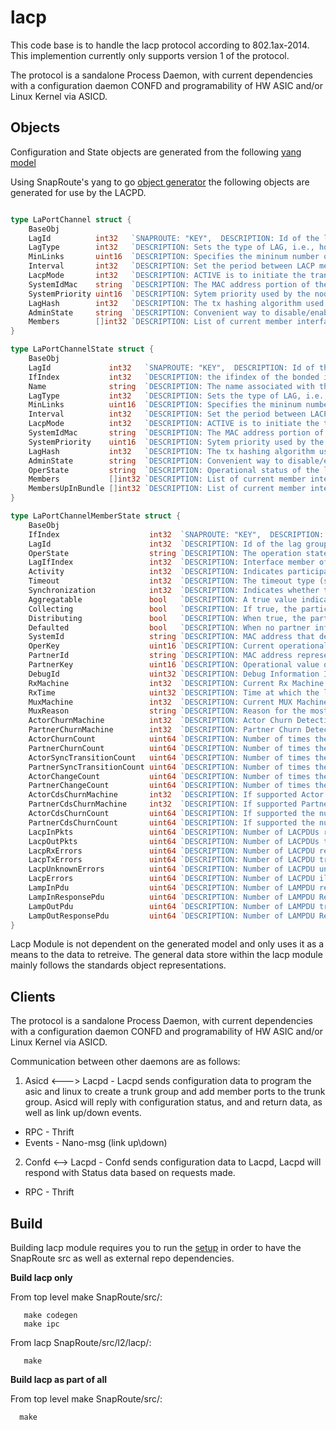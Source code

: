 # lacp 
This code base is to handle the lacp protocol according to 802.1ax-2014.  This implemention currently only supports version 1 of the protocol.  

The protocol is a sandalone Process Daemon, with current dependencies with a configuration daemon CONFD and programability of HW ASIC and/or Linux Kernel via ASICD.


## Objects
Configuration and State objects are generated from the following [yang model](https://github.com/SnapRoute/models/tree/master/yangmodel/lacp) 

Using SnapRoute's yang to go [object generator](https://github.com/SnapRoute/reltools/tree/master/codegentools/structs) the following objects are generated for use by the LACPD.

```go

type LaPortChannel struct {
	BaseObj
	LagId          int32   `SNAPROUTE: "KEY",  DESCRIPTION: Id of the lag group`
	LagType        int32   `DESCRIPTION: Sets the type of LAG, i.e., how it is configured / maintained, SELECTION: LACP(0)/STATIC(1)`
	MinLinks       uint16  `DESCRIPTION: Specifies the mininum number of member interfaces that must be active for the aggregate interface to be available`
	Interval       int32   `DESCRIPTION: Set the period between LACP messages -- uses the lacp-period-type enumeration., SELECTION: SLOW(1)/FAST(0), DEFAULT: "1"`
	LacpMode       int32   `DESCRIPTION: ACTIVE is to initiate the transmission of LACP packets. PASSIVE is to wait for peer to initiate the transmission of LACP packets., SELECTION: ACTIVE(0)/PASSIVE(1), DEFAULT: "0"`
	SystemIdMac    string  `DESCRIPTION: The MAC address portion of the node's System ID. This is combined with the system priority to construct the 8-octet system-id, SELECTION: {'pattern': u'[0-9a-fA-F]{2}(:[0-9a-fA-F]{2}){5}'}`
	SystemPriority uint16  `DESCRIPTION: Sytem priority used by the node on this LAG interface. Lower value is higher priority for determining which node is the controlling system.`
	LagHash        int32   `DESCRIPTION: The tx hashing algorithm used by the lag group, SELECTION: LAYER2(0)/LAYER3_4(2)/LAYER2_3(1), DEFAULT: "0"`
	AdminState     string  `DESCRIPTION: Convenient way to disable/enable a lag group.  The behaviour should be such that all traffic should stop.  LACP frames should continue to be processed`
	Members        []int32 `DESCRIPTION: List of current member interfaces for the aggregate, expressed as references to existing interfaces`
}

type LaPortChannelState struct {
	BaseObj
	LagId             int32   `SNAPROUTE: "KEY",  DESCRIPTION: Id of the lag group`
	IfIndex           int32   `DESCRIPTION: the ifindex of the bonded interface`
	Name              string  `DESCRIPTION: The name associated with the aggregation object in linux`
	LagType           int32   `DESCRIPTION: Sets the type of LAG, i.e., how it is configured / maintained, SELECTION: LACP(0)/STATIC(1)`
	MinLinks          uint16  `DESCRIPTION: Specifies the mininum number of member interfaces that must be active for the aggregate interface to be available`
	Interval          int32   `DESCRIPTION: Set the period between LACP messages -- uses the lacp-period-type enumeration., SELECTION: SLOW(1)/FAST(0), DEFAULT: "1"`
	LacpMode          int32   `DESCRIPTION: ACTIVE is to initiate the transmission of LACP packets. PASSIVE is to wait for peer to initiate the transmission of LACP packets., SELECTION: ACTIVE(0)/PASSIVE(1), DEFAULT: "0"`
	SystemIdMac       string  `DESCRIPTION: The MAC address portion of the node's System ID. This is combined with the system priority to construct the 8-octet system-id, SELECTION: {'pattern': u'[0-9a-fA-F]{2}(:[0-9a-fA-F]{2}){5}'}`
	SystemPriority    uint16  `DESCRIPTION: Sytem priority used by the node on this LAG interface. Lower value is higher priority for determining which node is the controlling system.`
	LagHash           int32   `DESCRIPTION: The tx hashing algorithm used by the lag group, SELECTION: LAYER2(0)/LAYER3_4(2)/LAYER2_3(1), DEFAULT: "0"`
	AdminState        string  `DESCRIPTION: Convenient way to disable/enable a lag group.  The behaviour should be such that all traffic should stop.  LACP frames should continue to be processed`
	OperState         string  `DESCRIPTION: Operational status of the lag group.  If all ports are DOWN this will display DOWN.  If the group was admin disabled then will display DOWN.  No ports configured in group will display DOWN`
	Members           []int32 `DESCRIPTION: List of current member interfaces for the aggregate, expressed as references to existing interfaces`
	MembersUpInBundle []int32 `DESCRIPTION: List of current member interfaces for the aggregate, expressed as references to existing interfaces`
}

type LaPortChannelMemberState struct {
	BaseObj
	IfIndex                    int32  `SNAPROUTE: "KEY",  DESCRIPTION: Reference to aggregate member interface`
	LagId                      int32  `DESCRIPTION: Id of the lag group to which this port is associated with`
	OperState                  string `DESCRIPTION: The operation state, typically UP IN BUNDLE, or DOWN`
	LagIfIndex                 int32  `DESCRIPTION: Interface member of the LACP aggregate`
	Activity                   int32  `DESCRIPTION: Indicates participant is active or passive, SELECTION: ACTIVE(0)/PASSIVE(1)`
	Timeout                    int32  `DESCRIPTION: The timeout type (short or long) used by the participant, SELECTION: SHORT(1)/LONG(0)`
	Synchronization            int32  `DESCRIPTION: Indicates whether the participant is in-sync or out-of-sync, SELECTION: OUT_SYNC(1)/IN_SYNC(0)`
	Aggregatable               bool   `DESCRIPTION: A true value indicates that the participant will allow the link to be used as part of the aggregate. A false value indicates the link should be used as an individual link`
	Collecting                 bool   `DESCRIPTION: If true, the participant is collecting incoming frames on the link, otherwise false`
	Distributing               bool   `DESCRIPTION: When true, the participant is distributing outgoing frames; when false, distribution is disabled`
	Defaulted                  bool   `DESCRIPTION: When no partner information is exchanged port will come up in a defaulted state`
	SystemId                   string `DESCRIPTION: MAC address that defines the local system ID for the aggregate interface, SELECTION: {'pattern': u'[0-9a-fA-F]{2}(:[0-9a-fA-F]{2}){5}'}`
	OperKey                    uint16 `DESCRIPTION: Current operational value of the key for the aggregate interface`
	PartnerId                  string `DESCRIPTION: MAC address representing the protocol partner's interface system ID, SELECTION: {'pattern': u'[0-9a-fA-F]{2}(:[0-9a-fA-F]{2}){5}'}`
	PartnerKey                 uint16 `DESCRIPTION: Operational value of the protocol partner's key`
	DebugId                    uint32 `DESCRIPTION: Debug Information Id`
	RxMachine                  int32  `DESCRIPTION: Current Rx Machine State, SELECTION: RX_CURRENT(0)/RX_PORT_DISABLE(5)/RX_DEFAULTED(2)/RX_LACP_DISABLED(4)/RX_EXPIRED(1)/RX_INITIALIZE(3)`
	RxTime                     uint32 `DESCRIPTION: Time at which the last LACPDU was received by a given port,  in terms of centiseconds since the system was last reset`
	MuxMachine                 int32  `DESCRIPTION: Current MUX Machine State, SELECTION: MUX_COLLECTING(3)/MUX_COLLECTING_DISTRIBUTING_DEFAULTED(7)/MUX_COLLECTING_DISTRIBUTING(5)/MUX_DISTRIBUTING_DEFAULTED(6)/MUX_ATTACHED(2)/MUX_DETACHED(0)/MUX_DISTRIBUTING(4)/MUX_WAITING(1)`
	MuxReason                  string `DESCRIPTION: Reason for the most recent MUX state change`
	ActorChurnMachine          int32  `DESCRIPTION: Actor Churn Detection Machine State, SELECTION: CHURN_NO_CHURN(0)/CHURN_CHURN(1)`
	PartnerChurnMachine        int32  `DESCRIPTION: Partner Churn Detection Machine State, SELECTION: CHURN_NO_CHURN(0)/CHURN_CHURN(1)`
	ActorChurnCount            uint64 `DESCRIPTION: Number of times the Actor State machine has entered the  ACTOR_CHURN state`
	PartnerChurnCount          uint64 `DESCRIPTION: Number of times the Partner State machine has entered the  ACTOR_CHURN state`
	ActorSyncTransitionCount   uint64 `DESCRIPTION: Number of times the Actor's Mux state machine has entered the  IN_SYNC state.`
	PartnerSyncTransitionCount uint64 `DESCRIPTION: Number of times the Partner's Mux state machine has entered the  IN_SYNC state.`
	ActorChangeCount           uint64 `DESCRIPTION: Number of times the Actor's perception of the LAG ID for the  Aggregation Port has changed.`
	PartnerChangeCount         uint64 `DESCRIPTION: Number of times the Partner's perception of the LAG ID for the  Aggregation Port has changed.`
	ActorCdsChurnMachine       int32  `DESCRIPTION: If supported Actor CDS Churn Machine State, SELECTION: CHURN_NO_CHURN(0)/CHURN_CHURN(1)`
	PartnerCdsChurnMachine     int32  `DESCRIPTION: If supported Partner CDS Churn Machine State, SELECTION: CHURN_NO_CHURN(0)/CHURN_CHURN(1)`
	ActorCdsChurnCount         uint64 `DESCRIPTION: If supported the number of times the Actor CDS Churn state has entered the ACTOR_CDS_CHURN state`
	PartnerCdsChurnCount       uint64 `DESCRIPTION: If supported the number of times the Actor CDS Churn state has entered the ACTOR_CDS_CHURN state`
	LacpInPkts                 uint64 `DESCRIPTION: Number of LACPDUs received`
	LacpOutPkts                uint64 `DESCRIPTION: Number of LACPDUs transmitted`
	LacpRxErrors               uint64 `DESCRIPTION: Number of LACPDU receive packet errors`
	LacpTxErrors               uint64 `DESCRIPTION: Number of LACPDU transmit packet errors`
	LacpUnknownErrors          uint64 `DESCRIPTION: Number of LACPDU unknown packet errors`
	LacpErrors                 uint64 `DESCRIPTION: Number of LACPDU illegal packet errors`
	LampInPdu                  uint64 `DESCRIPTION: Number of LAMPDU received`
	LampInResponsePdu          uint64 `DESCRIPTION: Number of LAMPDU Response received`
	LampOutPdu                 uint64 `DESCRIPTION: Number of LAMPDU transmited`
	LampOutResponsePdu         uint64 `DESCRIPTION: Number of LAMPDU Response received`
}
```
Lacp Module is not dependent on the generated model and only uses it as a means to the data to retreive.  The general data store within the lacp module mainly follows the standards object representations.


## Clients
The protocol is a sandalone Process Daemon, with current dependencies with a configuration daemon CONFD and programability of HW ASIC and/or Linux Kernel via ASICD.

Communication between other daemons are as follows:

1. Asicd <---> Lacpd - Lacpd sends configuration data to program the asic and linux to create a trunk group and add member ports to the trunk group.  Asicd will reply with configuration status, and and return data, as well as link up/down events.
 - RPC - Thrift
 - Events - Nano-msg (link up\down)

2. Confd <--> Lacpd - Confd sends configuration data to Lacpd, Lacpd will respond with Status data based on requests made.
 - RPC - Thrift

## Build
Building lacp module requires you to run the [setup](https://github.com/SnapRoute/reltools/blob/master/setupDev.py) in order to have the SnapRoute src as well as external repo dependencies.

**Build lacp only**

From top level make SnapRoute/src/:
```
   make codegen
   make ipc
```
From lacp SnapRoute/src/l2/lacp/:
```
   make
```
**Build lacp as part of all**

From top level make SnapRoute/src/:
```
  make
```



